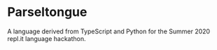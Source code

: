 # Parseltongue

A language derived from TypeScript and Python for the Summer 2020 repl.it language hackathon.
